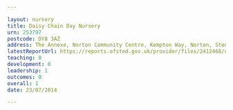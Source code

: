 ```yaml
---

layout: nursery
title: Daisy Chain Day Nursery
urn: 253797
postcode: DY8 3AZ
address: The Annexe, Norton Community Centre, Kempton Way, Norton, Stourbridge, West Midlands, DY8 3AZ
latestReportUrl: https://reports.ofsted.gov.uk/provider/files/2412468/urn/253797.pdf
teaching: 0
development: 0
leadership: 1
outcomes: 0
overall: 1
date: 23/07/2014

---
```

